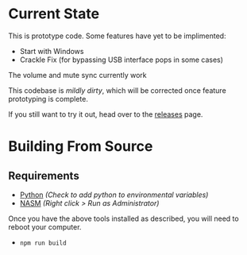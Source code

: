 # Current State

This is prototype code. Some features have yet to be implimented:
- Start with Windows
- Crackle Fix (for bypassing USB interface pops in some cases)

The volume and mute sync currently work

This codebase is *mildly dirty*, which will be corrected once feature prototyping is complete.

If you still want to try it out, head over to the [releases](https://github.com/Frosthaven/voicemeeter-windows-volume/releases/) page.

# Building From Source

## Requirements

- [Python](https://www.python.org/downloads/) _(Check to add python to environmental variables)_
- [NASM](https://www.nasm.us/pub/nasm/releasebuilds/2.15.04/) _(Right click > Run as Administrator)_

Once you have the above tools installed as described, you will need to reboot your computer.

- `npm run build`

